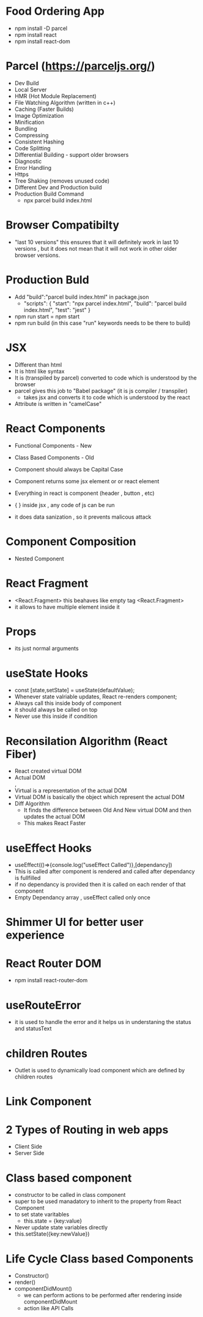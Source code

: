# Food Ordering App

- npm install -D parcel
- npm install react
- npm install react-dom

# Parcel (https://parceljs.org/)

- Dev Build
- Local Server
- HMR (Hot Module Replacement)
- File Watching Algorithm (written in c++)
- Caching (Faster Builds)
- Image Optimization
- Minification
- Bundling
- Compressing
- Consistent Hashing
- Code Splitting
- Differential Building - support older browsers
- Diagnostic
- Error Handling
- Https
- Tree Shaking (removes unused code)
- Different Dev and Production build
- Production Build Command
  - npx parcel build index.html

# Browser Compatibilty

- "last 10 versions" this ensures that it will definitely work in last 10 versions , but it does not mean that it will not work in other older browser versions.

# Production Buld

- Add "build":"parcel build index.html" in package.json
  - "scripts": {
    "start": "npx parcel index.html",
    "build": "parcel build index.html",
    "test": "jest"
    }
- npm run start = npm start
- npm run build (in this case "run" keywords needs to be there to build)

# JSX

- Different than html
- It is html like syntax
- It is (transpiled by parcel) converted to code which is understood by the browser
- parcel gives this job to "Babel package" (it is js compiler / transpiler)
  - takes jsx and converts it to code which is understood by the react
- Attribute is written in "camelCase"

# React Components

- Functional Components - New
- Class Based Components - Old

- Component should always be Capital Case
- Component returns some jsx element or or react element
- Everything in react is component (header , button , etc)
- { } inside jsx , any code of js can be run
- it does data sanization , so it prevents malicous attack

# Component Composition

- Nested Component

# React Fragment

- <React.Fragment> this beahaves like empty tag <React.Fragment>
- it allows to have multiple element inside it

# Props

- its just normal arguments

# useState Hooks

- const [state,setState] = useState(defaultValue);
- Whenever state valriable updates, React re-renders component;
- Always call this inside body of component
- it should always be called on top
- Never use this inside if condition

# Reconsilation Algorithm (React Fiber)

- React created virtual DOM
- Actual DOM <div>,<img>
- Virtual is a representation of the actual DOM
- Virtual DOM is basically the object which represent the actual DOM
- Diff Algorithm
  - It finds the difference between Old And New virtual DOM and then updates the actual DOM
  - This makes React Faster

# useEffect Hooks

- useEffect(()=>{console.log("useEffect Called")},[dependancy])
- This is called after component is rendered and called after dependancy is fullfilled
- if no dependancy is provided then it is called on each render of that component
- Empty Dependancy array , useEffect called only once

# Shimmer UI for better user experience

# React Router DOM

- npm install react-router-dom

# useRouteError

- it is used to handle the error and it helps us in understaning the status and statusText

# children Routes

- Outlet is used to dynamically load component which are defined by children routes

# Link Component

# 2 Types of Routing in web apps

- Client Side
- Server Side

# Class based component

- constructor to be called in class component
- super to be used manadatory to inherit to the property from React Component
- to set state varitables
  - this.state = {key:value}
- Never update state variables directly
- this.setState({key:newValue})

# Life Cycle Class based Components

- Constructor()
- render()
- componentDidMount()
  - we can perform actions to be performed after rendering inside componentDidMount
  - action like API Calls
